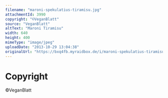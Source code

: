 ```yaml
---
filename: "maroni-spekulatius-tiramisu.jpg"
attachmentId: 3990
copyright: "©VeganBlatt"
source: "VeganBlatt"
altText: "Maroni Tiramisu"
width: 640
height: 400
mimeType: "image/jpeg"
uploadDate: "2013-10-29 13:04:38"
originalUrl: "https://bxq4fb.myraidbox.de/i/maroni-spekulatius-tiramisu.jpg"
---
```


# Copyright

©VeganBlatt
